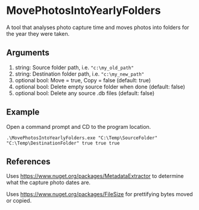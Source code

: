 # MovePhotosIntoYearlyFolders
A tool that analyses photo capture time and moves photos into folders for the year they were taken.

## Arguments
1. string: Source folder path, i.e. `"c:\my_old_path"`
2. string: Destination folder path, i.e. `"c:\my_new_path"`
3. optional bool: Move = true, Copy = false (default: true)
4. optional bool: Delete empty source folder when done (default: false)
5. optional bool: Delete any source .db files (default: false)

## Example
Open a command prompt and CD to the program location.

`.\MovePhotosIntoYearlyFolders.exe "C:\Temp\SourceFolder" "C:\Temp\DestinationFolder" true true true`

## References
Uses https://www.nuget.org/packages/MetadataExtractor to determine what the capture photo dates are.

Uses https://www.nuget.org/packages/FileSize for prettifying bytes moved or copied.